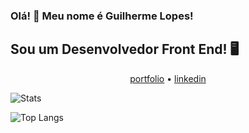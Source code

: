 ### Olá! 👋 Meu nome é Guilherme Lopes!

## Sou um Desenvolvedor Front End! 🖥️

<p align="center">
  <a href="https://gguilhermelopes.github.io">portfolio</a> •
  <a href="https://www.linkedin.com/in/gguilhermelopes/">linkedin</a>
</p>





![Stats](https://github-readme-stats.vercel.app/api?username=gguilhermelopes&show_icons=true&theme=dracula)

![Top Langs](https://github-readme-stats.vercel.app/api/top-langs/?username=gguilhermelopes&layout=compact&theme=dracula)
